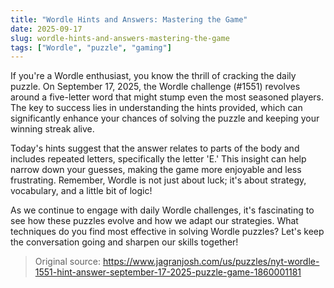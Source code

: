 ```yaml
---
title: "Wordle Hints and Answers: Mastering the Game"
date: 2025-09-17
slug: wordle-hints-and-answers-mastering-the-game
tags: ["Wordle", "puzzle", "gaming"]
---
```


If you're a Wordle enthusiast, you know the thrill of cracking the daily puzzle. On September 17, 2025, the Wordle challenge (#1551) revolves around a five-letter word that might stump even the most seasoned players. The key to success lies in understanding the hints provided, which can significantly enhance your chances of solving the puzzle and keeping your winning streak alive.

Today's hints suggest that the answer relates to parts of the body and includes repeated letters, specifically the letter 'E.' This insight can help narrow down your guesses, making the game more enjoyable and less frustrating. Remember, Wordle is not just about luck; it's about strategy, vocabulary, and a little bit of logic!

As we continue to engage with daily Wordle challenges, it's fascinating to see how these puzzles evolve and how we adapt our strategies. What techniques do you find most effective in solving Wordle puzzles? Let's keep the conversation going and sharpen our skills together!
> Original source: https://www.jagranjosh.com/us/puzzles/nyt-wordle-1551-hint-answer-september-17-2025-puzzle-game-1860001181